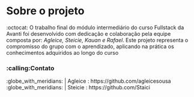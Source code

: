 <h1>Sobre o projeto</h1>
:octocat: O trabalho final do módulo intermediário do curso Fullstack da Avanti foi desenvolvido com dedicação e colaboração pela equipe composta por:
<em>Agleice, Steicie, Kauan e Rafael</em>. 
Este projeto representa o compromisso do grupo com o aprendizado, aplicando na prática os conhecimentos adquiridos ao longo do curso

<h3>:calling:Contato</h3>
:globe_with_meridians: | Agleice : https://github.com/agleicesousa<br>
:globe_with_meridians: | Steicie : https://github.com/Staici
 

